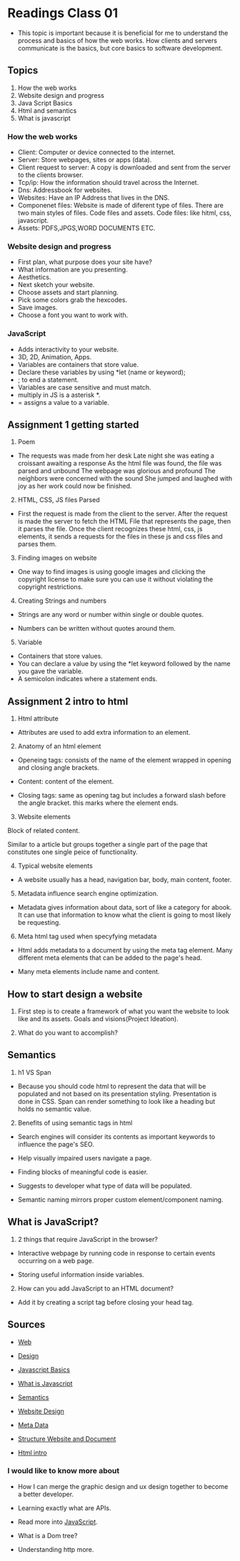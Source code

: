 # Readings Class 01

- This topic is important because it is beneficial for me to understand the process and basics of how the web works. How clients and servers communicate is the basics, but core basics to software development.

## Topics

1. How the web works
2. Website design and progress
3. Java Script Basics
4. Html and semantics
5. What is javascript

### How the web works

- Client: Computer or device connected to the internet.
- Server: Store webpages, sites or apps (data).
- Client request to server: A copy is downloaded and sent from the server to the clients browser.
- Tcp/ip: How the information should travel across the Internet.
- Dns: Addressbook for websites.
- Websites: Have an IP Address that lives in the DNS.
- Componenet files: Website is made of diferent type of files. There are two main styles of files. Code files and assets.
Code files: like hitml, css, javascript.
- Assets: PDFS,JPGS,WORD DOCUMENTS ETC.

### Website design and progress

- First plan, what purpose does your site have?
- What information are you presenting.
- Aesthetics.
- Next sketch your website.
- Choose assets and start planning.
- Pick some colors grab the hexcodes.
- Save images.
- Choose a font you want to work with.

### JavaScript

- Adds interactivity to your website.
- 3D, 2D, Animation, Apps.
- Variables are containers that store value.
- Declare these variables by using *let (name or keyword);
- ; to end a statement.
- Variables are case sensitive and must match.
- multiply in JS is a asterisk *.
- = assigns a value to a variable.

## Assignment 1 getting started

1. Poem

- The requests was made from her desk
Late night she was eating a croissant awaiting a response
As the html file was found, the file was parsed and unbound
The webpage was glorious and profound
The neighbors were concerned with the sound
She jumped and laughed with joy as her work could now be finished.

2. HTML, CSS, JS files Parsed

- First the request is made from the client to the server. After the request is made the server to fetch the HTML File that represents the page, then it parses the file. Once the client recognizes these html, css, js elements, it sends a requests for the files in these js and css files and parses them.

3. Finding images on website

- One way to find images is  using google images and clicking the copyright license to make sure you can use it without violating the copyright restrictions.

4. Creating Strings and numbers

- Strings are any word or number within single or double quotes.

- Numbers can be written without quotes around them.

5. Variable

- Containers that store values.
- You can declare a value by using the *let keyword followed by the name you gave the variable.
- A semicolon indicates where a statement ends.

## Assignment 2 intro to html

1. Html attribute

- Attributes are used to add extra information to an element.

2. Anatomy of an html element

- Openeing tags: consists of the name of the element wrapped in opening and closing angle brackets.

- Content: content of the element.

- Closing tags: same as opening tag but includes a forward slash before the angle bracket. this marks where the element ends.

3. Website elements

<!-- - <article>:  -->
Block of related content.

<!-- - <section>:  -->
Similar to a article but groups together a single part of the page that constitutes one single peice of functionality.

4. Typical website elements

- A website usually has a head, navigation bar, body, main content, footer.

5. Metadata influence search engine optimization.

- Metadata gives information about data, sort of like a category for abook. It can use that information to know what the client is going to most likely be requesting. 

6. Meta html tag used when specyfying metadata

- Html adds metadata to a document by using the meta tag element. Many different meta elements that can be added to the page's head. 

- Many meta elements include name and content.

## How to start design a website

1. First step is to create a framework of what you want the website to look like and its assets. Goals and visions(Project Ideation).

2. What do you want to accomplish?

## Semantics

1. h1 VS Span

- Because you should code html to represent the data that will be populated and not based on its presentation styling. Presentation is done in CSS. Span can render something to look like a heading but holds no semantic value.

2. Benefits of using semantic tags in html

- Search engines will consider its contents as important keywords to influence the page's SEO.

- Help visually impaired users navigate a page.

- Finding blocks of meaningful code is easier.

- Suggests to developer what type of data will be populated.

- Semantic naming mirrors proper custom element/component naming.

## What is JavaScript?

1. 2 things that require JavaScript in the browser?

- Interactive webpage by running code in response to certain events occurring on a web page.

- Storing useful information inside variables.

2. How can you add JavaScript to an HTML document?

- Add it by creating a script tag before closing your head tag.

## Sources

- [Web](https://developer.mozilla.org/en-US/docs/Learn/Getting_started_with_the_web/How_the_Web_works)

- [Design](https://developer.mozilla.org/en-US/docs/Learn/Getting_started_with_the_web/What_will_your_website_look_like)

- [Javascript Basics](https://developer.mozilla.org/en-US/docs/Learn/Getting_started_with_the_web/JavaScript_basics)

- [What is Javascript](https://developer.mozilla.org/en-US/docs/Learn/JavaScript/First_steps/What_is_JavaScript)

- [Semantics](https://developer.mozilla.org/en-US/docs/Glossary/Semantics)

- [Website Design](https://developer.mozilla.org/en-US/docs/Learn/Common_questions/Thinking_before_coding)

- [Meta Data](https://developer.mozilla.org/en-US/docs/Learn/HTML/Introduction_to_HTML/The_head_metadata_in_HTML)

- [Structure Website and Document](https://developer.mozilla.org/en-US/docs/Learn/HTML/Introduction_to_HTML/Document_and_website_structure)

- [Html intro](https://developer.mozilla.org/en-US/docs/Learn/HTML/Introduction_to_HTML/Getting_started)

### I would like to know more about

- How I can merge the graphic design and ux design together to become a better developer.

- Learning exactly what are APIs.

- Read more into [JavaScript](https://developer.mozilla.org/en-US/docs/Learn/JavaScript).

- What is a Dom tree?

- Understanding http more.